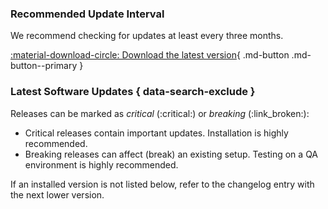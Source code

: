 
### Recommended Update Interval
We recommend checking for updates at least every three months. 

[:material-download-circle: Download the latest version](https://portal.theobald-software.com/){ .md-button .md-button--primary }

### Latest Software Updates { data-search-exclude }	

Releases can be marked as *critical* (:critical:) or *breaking* (:link_broken:):
- Critical releases contain important updates. Installation is highly recommended.
- Breaking releases can affect (break) an existing setup. Testing on a QA environment is highly recommended.

If an installed version is not listed below, refer to the changelog entry with the next lower version.

<!---

### Definition of Version Numbers

Format: **A.B.C [X]**

* **A** is incremented with **major** changes. Additional steps might be necessary when upgrading to this version.
* **B** is incremented when an **important feature** is added, modified, or removed.
* **C** is incremented when a **bug** is **fixed**, or a **small feature** is added, modified, or removed.
* **[X]** defines the recommended priority for updating:
    * *H - High*:   Install immediately.
    * *M - Medium*: Install within your usual update interval.
    * *L - Low*:    Install only if advised by the support team.


- `1.2.3` shows the software release of version, e.g., `5.6.2`.
- `>1.2.3` shows all software releases that came after the specified version, e.g., `>5.6.2`.
- `breaking change` shows software releases that may require you to make changes to your application to avoid disruptions
- `critical change` shows important software releases
-->


